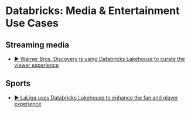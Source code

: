 # Databricks: Media & Entertainment Use Cases

## Streaming media
- [▶️ Warner Bros. Discovery is using Databricks Lakehouse to curate the viewer experience](https://www.youtube.com/watch?v=PzrxGZMbpIg)

## Sports
- [▶️ LaLiga uses Databricks Lakehouse to enhance the fan and player experience](https://www.youtube.com/watch?v=EtB71FLb5Y4)
